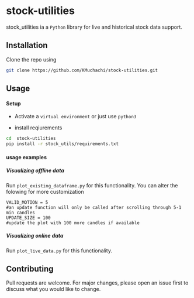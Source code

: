 # stock-utilities

stock_utilities ia a ```Python``` library for live and historical stock data support.


## Installation
Clone the repo using
```bash
git clone https://github.com/KMuchachi/stock-utilities.git
```
## Usage

#### Setup
* Activate a ```virtual environment``` or just use ```python3```

* install reqiurements
```bash
cd  stock-utilities
pip install -r stock_utils/requirements.txt
```
#### usage examples

##### Visualizing offline data
Run ```plot_existing_dataframe.py``` for this functionality.
You can alter the folowing for more customization
```python3
VALID_MOTION = 5
#an update function will only be called after scrolling through 5-1 min candles
UPDATE_SIZE = 100
#update the plot with 100 more candles if available
```

##### Visualizing online data
Run ```plot_live_data.py``` for this functionality.

## Contributing

Pull requests are welcome. For major changes, please open an issue first
to discuss what you would like to change.


